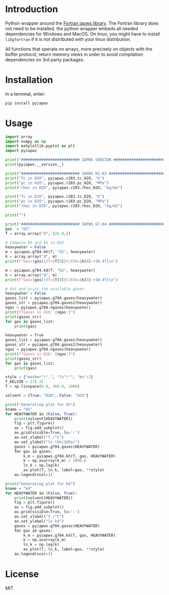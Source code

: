 # Introduction

Python wrapper around the
[Fortran iapws library](https://milanskocic.github.io/iapws/index.html).
The Fortran library does not need to be installed, the python wrapper embeds all needed dependencies for Windows and MacOS.
On linux, you might have to install `libgfortran` if it is not distributed with your linux distribution. 

All functions that operate on arrays, more precisely on objects with the buffer protocol, return memory views
in order to avoid compilation dependencies on 3rd party packages.


# Installation

In a terminal, enter:

```python
pip install pyiapws
```


# Usage

```python
import array
import numpy as np
import matplotlib.pyplot as plt
import pyiapws

print("########################## IAPWS VERSION ##########################")
print(pyiapws.__version__)

print("########################## IAPWS R2-83 ##########################")
print("Tc in H2O", pyiapws.r283.tc_H2O, "K")
print("pc in H2O", pyiapws.r283.pc_H2O, "MPa")
print("rhoc in H2O", pyiapws.r283.rhoc_H2O, "kg/m3")

print("Tc in D2O", pyiapws.r283.tc_D2O, "K")
print("pc in D2O", pyiapws.r283.pc_D2O, "MPa")
print("rhoc in D2O", pyiapws.r283.rhoc_D2O, "kg/m3")

print("")

print("########################## IAPWS G7-04 ##########################")
gas  = "O2"
T = array.array("d", (25.0,))

# Compute kh and kd in H2O
heavywater = False
m = pyiapws.g704.kh(T, "O2", heavywater)
k = array.array("d", m)
print(f"Gas={gas}\tT={T[0]}C\tkh={k[0]:+10.4f}\n")

m = pyiapws.g704.kd(T, "O2", heavywater)
k = array.array("d", m)
print(f"Gas={gas}\tT={T[0]}C\tkh={k[0]:+10.4f}\n")

# Get and print the available gases
heavywater = False
gases_list = pyiapws.g704.gases(heavywater)
gases_str = pyiapws.g704.gases2(heavywater)
ngas = pyiapws.g704.ngases(heavywater)
print(f"Gases in H2O: {ngas:}")
print(gases_str)
for gas in gases_list:
    print(gas)

heavywater = True
gases_list = pyiapws.g704.gases(heavywater)
gases_str = pyiapws.g704.gases2(heavywater)
ngas = pyiapws.g704.ngases(heavywater)
print(f"Gases in D2O: {ngas:}")
print(gases_str)
for gas in gases_list:
    print(gas)

style = {"marker":".", "ls":"", "ms":2}
T_KELVIN = 273.15
T = np.linspace(0.0, 360.0, 1000)

solvent = {True: "D2O", False: "H2O"}

print("Generating plot for kh")
kname = "kh"
for HEAVYWATER in (False, True):
    print(solvent[HEAVYWATER])
    fig = plt.figure()
    ax = fig.add_subplot()
    ax.grid(visible=True, ls=':')
    ax.set_xlabel("T /°C")
    ax.set_ylabel("ln (kh/1GPa)")
    gases = pyiapws.g704.gases(HEAVYWATER)
    for gas in gases:
        k_m = pyiapws.g704.kh(T, gas, HEAVYWATER)
        k = np.asarray(k_m) / 1000.0
        ln_k = np.log(k)
        ax.plot(T, ln_k, label=gas, **style)
    ax.legend(ncol=3)

print("Generating plot for kd")
kname = "kd"
for HEAVYWATER in (False, True):
    print(solvent[HEAVYWATER])
    fig = plt.figure()
    ax = fig.add_subplot()
    ax.grid(visible=True, ls=':')
    ax.set_xlabel("T /°C")
    ax.set_ylabel("ln kd")
    gases = pyiapws.g704.gases(HEAVYWATER)
    for gas in gases:
        k_m = pyiapws.g704.kd(T, gas, HEAVYWATER)
        k = np.asarray(k_m)
        ln_k = np.log(k)
        ax.plot(T, ln_k, label=gas, **style)
    ax.legend(ncol=3)
```


# License

MIT
